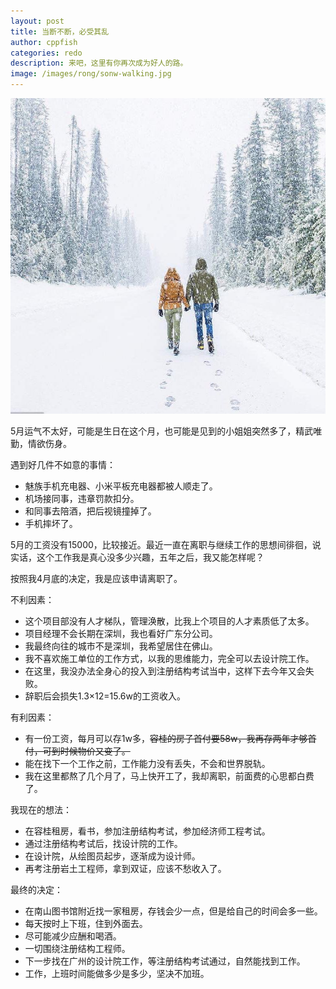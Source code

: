 ```yaml
---
layout: post
title: 当断不断，必受其乱
author: cppfish
categories: redo
description: 来吧，这里有你再次成为好人的路。
image: /images/rong/sonw-walking.jpg
---
```


<img src="/images/rong/sonw-walking.jpg">

5月运气不太好，可能是生日在这个月，也可能是见到的小姐姐突然多了，精武唯勤，情欲伤身。

遇到好几件不如意的事情：

- 魅族手机充电器、小米平板充电器都被人顺走了。
- 机场接同事，违章罚款扣分。
- 和同事去陪酒，把后视镜撞掉了。
- 手机摔坏了。


5月的工资没有15000，比较接近。最近一直在离职与继续工作的思想间徘徊，说实话，这个工作我是真心没多少兴趣，五年之后，我又能怎样呢？

按照我4月底的决定，我是应该申请离职了。

不利因素：

- 这个项目部没有人才梯队，管理涣散，比我上个项目的人才素质低了太多。
- 项目经理不会长期在深圳，我也看好广东分公司。
- 我最终向往的城市不是深圳，我希望居住在佛山。
- 我不喜欢施工单位的工作方式，以我的思维能力，完全可以去设计院工作。
- 在这里，我没办法全身心的投入到注册结构考试当中，这样下去今年又会失败。
- 辞职后会损失1.3×12=15.6w的工资收入。

有利因素：

- 有一份工资，每月可以存1w多，~~容桂的房子首付要58w，我再存两年才够首付，可到时候物价又变了。~~
- 能在找下一个工作之前，工作能力没有丢失，不会和世界脱轨。
- 我在这里都熬了几个月了，马上快开工了，我却离职，前面费的心思都白费了。

我现在的想法：

- 在容桂租房，看书，参加注册结构考试，参加经济师工程考试。
- 通过注册结构考试后，找设计院的工作。
- 在设计院，从绘图员起步，逐渐成为设计师。
- 再考注册岩土工程师，拿到双证，应该不愁收入了。

最终的决定：

- 在南山图书馆附近找一家租房，存钱会少一点，但是给自己的时间会多一些。
- 每天按时上下班，住到外面去。
- 尽可能减少应酬和喝酒。
- 一切围绕注册结构工程师。
- 下一步找在广州的设计院工作，等注册结构考试通过，自然能找到工作。
- 工作，上班时间能做多少是多少，坚决不加班。